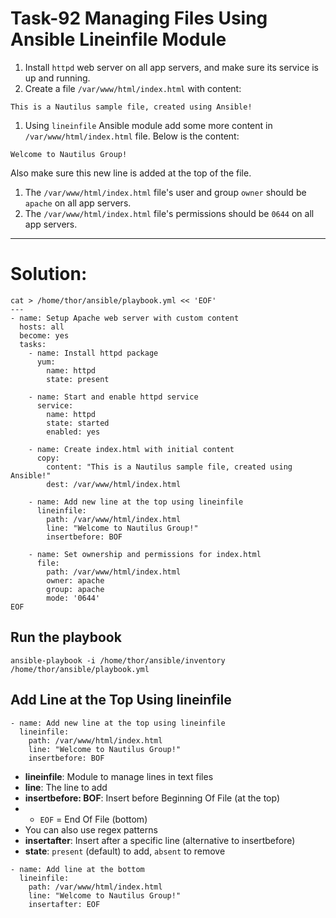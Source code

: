 ﻿# Task-92 Managing Files Using Ansible Lineinfile Module

1. Install `httpd` web server on all app servers, and make sure its service is up and running.
2. Create a file `/var/www/html/index.html` with content:

`This is a Nautilus sample file, created using Ansible!`

1. Using `lineinfile` Ansible module add some more content in `/var/www/html/index.html` file. Below is the content:

`Welcome to Nautilus Group!`

Also make sure this new line is added at the top of the file.

1. The `/var/www/html/index.html` file's user and group `owner` should be `apache` on all app servers.
2. The `/var/www/html/index.html` file's permissions should be `0644` on all app servers.


---

# Solution:

```
cat > /home/thor/ansible/playbook.yml << 'EOF'
---
- name: Setup Apache web server with custom content
  hosts: all
  become: yes
  tasks:
    - name: Install httpd package
      yum:
        name: httpd
        state: present

    - name: Start and enable httpd service
      service:
        name: httpd
        state: started
        enabled: yes

    - name: Create index.html with initial content
      copy:
        content: "This is a Nautilus sample file, created using Ansible!"
        dest: /var/www/html/index.html

    - name: Add new line at the top using lineinfile
      lineinfile:
        path: /var/www/html/index.html
        line: "Welcome to Nautilus Group!"
        insertbefore: BOF

    - name: Set ownership and permissions for index.html
      file:
        path: /var/www/html/index.html
        owner: apache
        group: apache
        mode: '0644'
EOF

```
## Run the playbook

```
ansible-playbook -i /home/thor/ansible/inventory /home/thor/ansible/playbook.yml
```


## Add Line at the Top Using lineinfile

```
- name: Add new line at the top using lineinfile
  lineinfile:
    path: /var/www/html/index.html
    line: "Welcome to Nautilus Group!"
    insertbefore: BOF

```

- **lineinfile**: Module to manage lines in text files
- **line**: The line to add
- **insertbefore: BOF**: Insert before Beginning Of File (at the top)
- - `EOF` = End Of File (bottom)
- You can also use regex patterns
- **insertafter**: Insert after a specific line (alternative to insertbefore)
- **state**: `present` (default) to add, `absent` to remove

```
- name: Add line at the bottom
  lineinfile:
    path: /var/www/html/index.html
    line: "Welcome to Nautilus Group!"
    insertafter: EOF
```